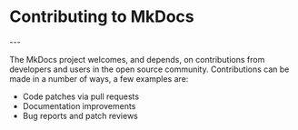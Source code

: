 <h1> Contributing to MkDocs</h1>
---

The MkDocs project welcomes, and depends, on contributions from developers and users in the open source community. Contributions can be made in a number of ways, a few examples are:
- Code patches via pull requests
- Documentation improvements
- Bug reports and patch reviews